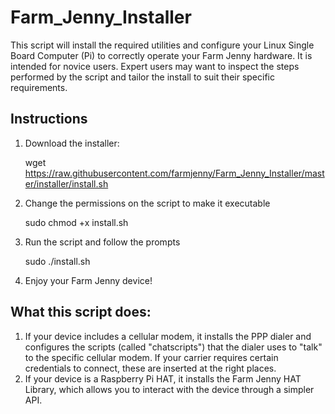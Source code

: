# Farm_Jenny_Installer
This script will install the required utilities and configure your Linux Single Board Computer (Pi) to correctly operate your Farm Jenny hardware.  It is intended for novice users.  Expert users may want to inspect the steps performed by the script and tailor the install to suit their specific requirements.
## Instructions
1.  Download the installer:

    wget https://raw.githubusercontent.com/farmjenny/Farm_Jenny_Installer/master/installer/install.sh

2.  Change the permissions on the script to make it executable

    sudo chmod +x install.sh

3.  Run the script and follow the prompts

    sudo ./install.sh

4.  Enjoy your Farm Jenny device!
## What this script does:
1.  If your device includes a cellular modem, it installs the PPP dialer and configures the scripts (called "chatscripts") that the dialer uses to "talk" to the specific cellular modem.  If your carrier requires certain credentials to connect, these are inserted at the right places.
2.  If your device is a Raspberry Pi HAT, it installs the Farm Jenny HAT Library, which allows you to interact with the device through a simpler API. 

